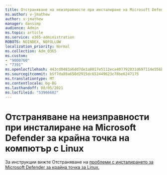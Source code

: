 ```yaml
---
title: Отстраняване на неизправности при инсталиране на Microsoft Defender за крайна точка на компютър с Linux
ms.author: v-jmathew
author: v-jmathew
manager: dansimp
audience: Admin
ms.topic: article
ms.service: o365-administration
ROBOTS: NOINDEX, NOFOLLOW
localization_priority: Normal
ms.collection: Adm_O365
ms.custom:
- "9000760"
- "7391"
ms.openlocfilehash: 443cd0483a6dd7de1a8017e5112eca407792031d697114e556ba4521d282ef91
ms.sourcegitcommit: b5f7da89a650d2915dc652449623c78be6247175
ms.translationtype: MT
ms.contentlocale: bg-BG
ms.lasthandoff: 08/05/2021
ms.locfileid: "53966602"
---
```

# <a name="troubleshoot-installation-of-microsoft-defender-for-endpoint-on-a-linux-computer"></a>Отстраняване на неизправности при инсталиране на Microsoft Defender за крайна точка на компютър с Linux

За инструкции вижте Отстраняване на [проблеми с инсталирането за Microsoft Defender за крайна точка за Linux.](https://go.microsoft.com/fwlink/?linkid=2144673)
